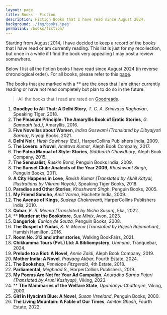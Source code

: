```yaml
---
layout: page
title: Books - Fiction
description: Fiction Books that I have read since August 2024.
background: '/img/books.jpeg'
permalink: /books/fiction/
---
```


Starting from August 2014, I have decided to keep a record of the books that I have read or am currently reading. This list is just for my recollection, but once in a while if I find the book very appealing I may post a review somewhere.

Below I list all the fiction books I have read since August 2024 (in reverse chronological order). For all books, please refer to this [page](/books/). 

The books that are marked with a ** are the ones that I am either currently reading or have not read completely but plan to do so in the future.

>All the books that I read are rated on [Goodreads](https://www.goodreads.com/user/show/36494310-manjil).

1. **Goodbye to All That: A Delhi Story**, *T. C. A. Srinivasa Raghavan*, Speaking Tiger, 2018.
2. **The Pleasure Principle: The Amaryllis Book of Erotic Stories**, *G. Sampath (ed.)*, Amaryllis, 2016.
3. **Five Novellas about Women**, *Indira Goswami (Translated by Dibyajyoti Sarma)*, Niyogi Books, 2021.
4. **Delhi Noir**, *Hirsh Sawhney (Ed.)*, HarperCollins Publishers India, 2009.
5. **The Lovers: a Novel**, *Amitava Kumar*, Aleph Book Company, 2017.
6. **The Patna Manual of Style: Stories**, *Siddharth Chowdhury*, Aleph Book Company, 2015.
7. **The Sensualist**, *Ruskin Bond*, Penguin Books India, 2009.
8. **The Sunset Club: Analects of the Year 2009**, *Khushwant Singh*, Penguin Books, 2011.
9. **A City Happens in Love**, *Ravish Kumar (Translated by Akhil Katyal, Illustrations by Vikram Nayak)*, Speaking Tiger Books, 2018.
10. **Paradise and Other Stories**, *Khushwant Singh*, Penguin Books, 2005.
11. **My Friend Sancho**, *Amit Varma*, Hachette India, 2009.
12. **The Avenue of Kings**, *Sudeep Chakravarti*, HarperCollins Publishers India, 2010.
13. **Qabar**, *K. R. Meena (Translated by Nisha Susan)*, Eka, 2022.
14. ** **Murder at the Bookstore**, *Sue Minix*, Avon, 2023.
15. **Dangerlok**, *Eunice de Souza*, Penguin Books, 2008.
16. **The Gospel of Yudas**, *K. R. Meena (Translated by Rajesh Rajamohan)*, Hamish Hamilton, 2016.
17. **Room No. 312 and other stories**, Walking BookFairs, 2021.
18. **Chikkamma Tours (Pvt.) Ltd: A Bibliomystery**, *Unmana*, Tranquebar, 2024.
19. **Prelude to a Riot: A Novel**, *Annie Zaidi*, Aleph Book Company, 2019.
20. **Mother India: A Novel**, *Prayaag Akbar*, Fourth Estate, 2024.
21. **The Bookshop**, *Penelope Fitzgerald*, 4th Estate, 2018.
22. **Parliamental**, *Meghnad S.*, HarperCollins Publishers, 2019.
23. **My Poems Are Not for Your Ad Campaign**, *Anuradha Sarma Pujari (Translated by Aruni Kashyap)*, Viking, 2023.
24. ** **The Mammaries of the Welfare State**, *Upamanyu Chatterjee*, Viking, 2000.
25. **Girl in Hyacinth Blue: A Novel**, *Susan Vreeland*, Penguin Books, 2000.
26. **The Living Mountain: A Fable of Our Times**, *Amitav Ghosh*, Fourth Estate, 2022.  
